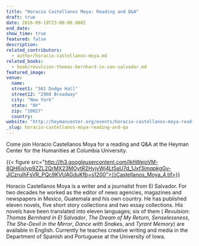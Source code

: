 ```yaml
---
title: "Horacio Castellanos Moya: Reading and Q&A"
draft: true
date: 2016-09-19T23:00:00.000Z
end_date:
show_time: true
featured: false
description:
related_contributors:
  - author/horacio-castellanos-moya.md
related_books:
  - book/revulsion-thomas-bernhard-in-san-salvador.md
featured_image: 
venue:
  name:
  street1: "501 Dodge Hall"
  street12: "2960 Broadway"
  city: "New York"
  state: "NY"
  zip: "10027"
  country:
website: "http://heymancenter.org/events/horacio-castellanos-moya-reading-and-qa/"
_slug: horacio-castellanos-moya-reading-and-qa
---
```


Come join Horacio Castellanos Moya for a reading and Q&A at the Heyman Center for the Humanities at Columbia University.

{{< figure src="http://lh3.googleusercontent.com/IkhWejoVM-8QH6jxIyp9ZZL2QrMX23MOytR2HvjyWj4Lt5aU7d_1Jxf3imqpkgGv-JlCzruIhFsVR_PQc9KVUAGduKfb=s1200">}}Castellanos_Moya_4.tif>}}

Horacio Castellanos Moya is a writer and a journalist from El Salvador. For two decades he worked as the editor of news agencies, magazines and newspapers in Mexico, Guatemala and his own country. He has published eleven novels, five short story collections and two essay collections. His novels have been translated into eleven languages; six of them ( _Revulsion: Thomas Bernhard in El Salvador_, _The Dream of My Return_, _Senselessness_, _The She-Devil in the Mirror_, _Dance with Snakes_, and _Tyrant Memory_) are available in English. Currently he teaches creative writing and media in the Department of Spanish and Portuguese at the University of Iowa.

